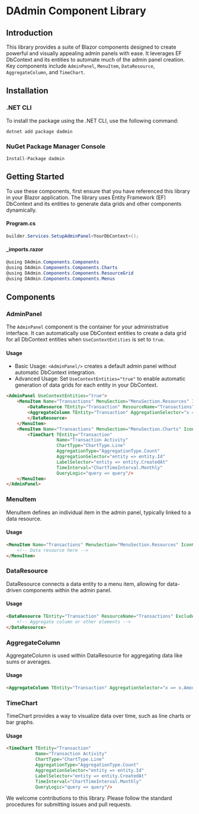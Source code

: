 # DAdmin Component Library

## Introduction
This library provides a suite of Blazor components designed to create powerful and visually appealing admin panels with ease. It leverages EF DbContext and its entities to automate much of the admin panel creation. Key components include `AdminPanel`, `MenuItem`, `DataResource`, `AggregateColumn`, and `TimeChart`.

## Installation

### .NET CLI
To install the package using the .NET CLI, use the following command:
```shell
dotnet add package dadmin
```
### NuGet Package Manager Console
```shell
Install-Package dadmin
```

## Getting Started
To use these components, first ensure that you have referenced this library in your Blazor application. The library uses Entity Framework (EF) DbContext and its entities to generate data grids and other components dynamically.

#### Program.cs
```c#
builder.Services.SetupAdminPanel<YourDbContext>();
```

#### _imports.razor

```c#
@using DAdmin.Components.Components
@using DAdmin.Components.Components.Charts
@using DAdmin.Components.Components.ResourceGrid
@using DAdmin.Components.Components.Menus
```
## Components

### AdminPanel
The `AdminPanel` component is the container for your administrative interface. It can automatically use DbContext entities to create a data grid for all DbContext entities when `UseContextEntities` is set to `true`.

#### Usage
- Basic Usage: `<AdminPanel/>` creates a default admin panel without automatic DbContext integration.
- Advanced Usage: Set `UseContextEntities="true"` to enable automatic generation of data grids for each entity in your DbContext.

```html
<AdminPanel UseContextEntities="true">
    <MenuItem Name="Transactions" MenuSection="MenuSection.Resources" IconClass="fa fa-table">
        <DataResource TEntity="Transaction" ResourceName="Transactions" ExcludedProperties="@(new[] { "Status", "Username" })">
        <AggregateColumn TEntity="Transaction" AggregationSelector="x => x.Amount" Aggregate="DataGridAggregateType.Sum"/>
        </DataResource>
    </MenuItem>
    <MenuItem Name="Transactions" MenuSection="MenuSection.Charts" IconClass="fa fa-table">
        <TimeChart TEntity="Transaction"
                   Name="Transaction Activity"
                   ChartType="ChartType.Line"
                   AggregationType="AggregationType.Count"
                   AggregationSelector="entity => entity.Id"
                   LabelSelector="entity => entity.CreatedAt"
                   TimeInterval="ChartTimeInterval.Monthly"
                   QueryLogic="query => query"/>
    </MenuItem>
</AdminPanel>
```

### MenuItem
MenuItem defines an individual item in the admin panel, typically linked to a data resource.

#### Usage
``` html
<MenuItem Name="Transactions" MenuSection="MenuSection.Resources" IconClass="fa fa-table">
    <!-- Data resource here -->
</MenuItem>
```
### DataResource
DataResource connects a data entity to a menu item, allowing for data-driven components within the admin panel.

#### Usage
```html
<DataResource TEntity="Transaction" ResourceName="Transactions" ExcludedProperties="@(new[] { "Status", "Username" })">
    <!-- Aggregate column or other elements -->
</DataResource>
```
### AggregateColumn
AggregateColumn is used within DataResource for aggregating data like sums or averages.

#### Usage
``` html
<AggregateColumn TEntity="Transaction" AggregationSelector="x => x.Amount" Aggregate="DataGridAggregateType.Sum"/>
```

### TimeChart

TimeChart provides a way to visualize data over time, such as line charts or bar graphs.

#### Usage
``` html
<TimeChart TEntity="Transaction"
           Name="Transaction Activity"
           ChartType="ChartType.Line"
           AggregationType="AggregationType.Count"
           AggregationSelector="entity => entity.Id"
           LabelSelector="entity => entity.CreatedAt"
           TimeInterval="ChartTimeInterval.Monthly"
           QueryLogic="query => query"/>
```

We welcome contributions to this library. Please follow the standard procedures for submitting issues and pull requests.


